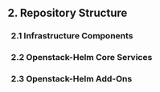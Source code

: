 ## &nbsp;2. Repository Structure
### &nbsp;&nbsp;&nbsp;2.1 Infrastructure Components
### &nbsp;&nbsp;&nbsp;2.2 Openstack-Helm Core Services
### &nbsp;&nbsp;&nbsp;2.3 Openstack-Helm Add-Ons
